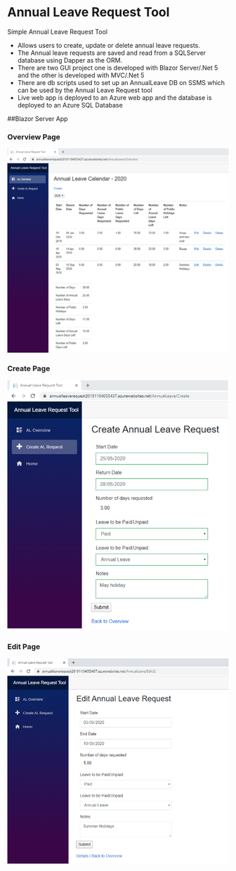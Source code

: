 # Annual Leave Request Tool
Simple Annual Leave Request Tool

* Allows users to create, update or delete annual leave requests.  
* The Annual leave requests are saved and read from a SQLServer database using Dapper as the ORM.  
* There are two GUI project one is developed with Blazor Server/.Net 5 and the other is developed with MVC/.Net 5
* There are db scripts used to set up an AnnualLeave DB on SSMS which can be used by the Annual Leave Request tool
* Live web app is deployed to an Azure web app and the database is deployed to an Azure SQL Database

##Blazor Server App

### Overview Page

![](Images/OverviewPage.png)

### Create Page

![](Images/CreatePage.png)

### Edit Page

![](Images/EditPage.png)

